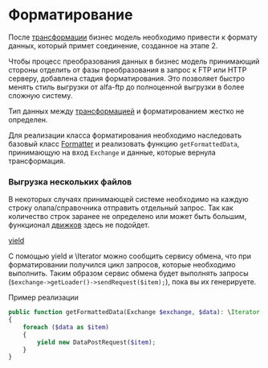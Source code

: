 # Форматирование

После [трансформации](Transformer.md) бизнес модель необходимо привести к формату данных, который примет
соединение, созданное на этапе 2.

Чтобы процесс преобразования данных в бизнес модель принимающий стороны отделить от фазы 
преобразования в запрос к FTP или HTTP серверу, добавлена стадия форматирования. Это позволяет
быстро менять стиль выгрузки от alfa-ftp до полноценной выгрузки в более сложную систему.


Тип данных между [трансформацией](Transformer.md) и форматированием жестко не определен.

Для реализации класса форматирования необходимо наследовать базовый класс [Formatter](../src/Library/Format/Formatter.php) 
и реализовать функцию `getFormattedData`, принимающую на вход `Exchange` и данные, которые вернула трансформация.

### Выгрузка нескольких файлов 

В некоторых случаях принимающей системе необходимо на каждую строку олапа/справочника отправить
отдельный запрос. Так как количество строк заранее не определено или может быть большим, функционал 
[движков](Engines.md) здесь не подойдет.

[yield](https://www.php.net/manual/ru/language.generators.syntax.php)

C помощью yield и \Iterator можно сообщить сервису обмена, что при форматировании получился цикл запросов, 
которые необходимо выполнить. Таким образом сервис обмена будет выполнять запросы (`$exchange->getLoader()->sendRequest($item);`), пока вы их генерируете.

Пример реализации
```php
public function getFormattedData(Exchange $exchange, $data): \Iterator
{
	foreach ($data as $item)
	{
		yield new DataPostRequest($item);
	}
}
```


